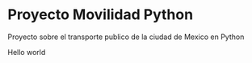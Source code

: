 # Proyecto Movilidad Python
 Proyecto sobre el transporte publico de la ciudad de Mexico en Python

Hello world